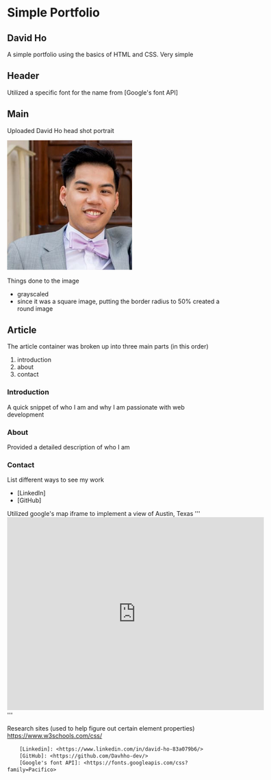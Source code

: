 # Simple Portfolio

## David Ho

A simple portfolio using the basics of HTML and CSS. Very simple


## Header
Utilized a specific font for the name from [Google's font API]

## Main
Uploaded David Ho head shot portrait 

![headshot portrait](images/head_shot.png)

Things done to the image
* grayscaled 
* since it was a square image, putting the border radius to 50% created a round image

## Article
The article container was broken up into three main parts (in this order)
1. introduction
2. about
3. contact

### Introduction
A quick snippet of who I am and why I am passionate with web development

### About
Provided a detailed description of who I am

### Contact
List different ways to see my work
- [LinkedIn]
- [GitHub]

Utilized google's map iframe to implement a view of Austin, Texas
'''  <iframe src="https://www.google.com/maps/embed?pb=!1m18!1m12!1m3!1d440899.7349256048!2d-98.03359354019794!3d30.307462416206917!2m3!1f0!2f0!3f0!3m2!1i1024!2i768!4f13.1!3m3!1m2!1s0x8644b599a0cc032f%3A0x5d9b464bd469d57a!2sAustin%2C%20TX!5e0!3m2!1sen!2sus!4v1619667198318!5m2!1sen!2sus" width="600" height="450" style="border:0;" allowfullscreen="" loading="lazy"></iframe>
        </div>'''

Research sites (used to help figure out certain element properties)
https://www.w3schools.com/css/

[//]: # (These are reference links - will not be shown in markdown file. Referenced: https://dillinger.io/ - for help)

        [Linkedin]: <https://www.linkedin.com/in/david-ho-83a079b6/>
        [GitHub]: <https://github.com/Davhho-dev/>
        [Google's font API]: <https://fonts.googleapis.com/css?family=Pacifico>
